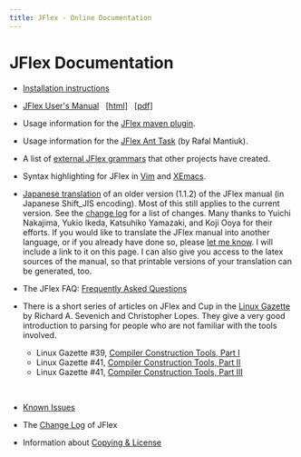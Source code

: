 ```yaml
---
title: JFlex - Online Documentation
---
```


# JFlex Documentation

-   [Installation instructions](installing.html)

-   [JFlex User's Manual](manual.html)   [[html]](manual.html)  
    [[pdf]](manual.pdf)
    
-   Usage information for the [JFlex maven
    plugin](http://jflex.sourceforge.net/jflex-maven-plugin/).
    
-   Usage information for the [JFlex Ant Task](jflex_anttask.html) (by
    Rafal Mantiuk).
    
-   A list of [external JFlex
    grammars](https://github.com/jflex-de/jflex/wiki/External-JFlex-Grammars)
    that other projects have created.
    
-   Syntax highlighting for JFlex in [Vim](vim.html) and
    [XEmacs](emacs.html).
    
-   [Japanese translation](jflex_manual_j.html) of an older version
    (1.1.2) of the JFlex manual (in Japanese Shift\_JIS encoding). Most
    of this still applies to the current version. See the [change
    log](history.html) for a list of changes. Many thanks to Yuichi
    Nakajima, Yukio Ikeda, Katsuhiko Yamazaki, and Koji Ooya for their
    efforts.
    If you would like to translate the JFlex manual into another
    language, or if you already have done so, please [let me
    know](mailto:lsf@jflex.de). I will include a link to it on this
    page. I can also give you access to the latex sources of the manual,
    so that printable versions of your translation can be generated,
    too.
    
-   The JFlex FAQ: [Frequently Asked Questions](faq.html)
    
-   There is a short series of articles on JFlex and Cup in the [Linux
    Gazette](http://linuxgazette.net/) by Richard A. Sevenich and
    Christopher Lopes. They give a very good introduction to parsing for
    people who are not familiar with the tools involved.    
    -   Linux Gazette \#39, [Compiler Construction Tools, Part
        I](http://www.tldp.org/LDP/LG/issue39/sevenich.html)
    -   Linux Gazette \#41, [Compiler Construction Tools, Part
        II](http://www.tldp.org/LDP/LG/issue41/sevenich.html)
    -   Linux Gazette \#41, [Compiler Construction Tools, Part
        III](http://www.tldp.org/LDP/LG/issue41/lopes/lopes.html)

    &nbsp;

-   [Known Issues](bugs.html)
    
-   The [Change Log](history.html) of JFlex
    
-   Information about [Copying & License](copying.html)
